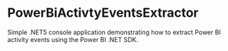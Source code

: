 # PowerBiActivtyEventsExtractor
Simple .NET5 console application demonstrating how to extract Power BI activity events using the Power BI .NET SDK.
